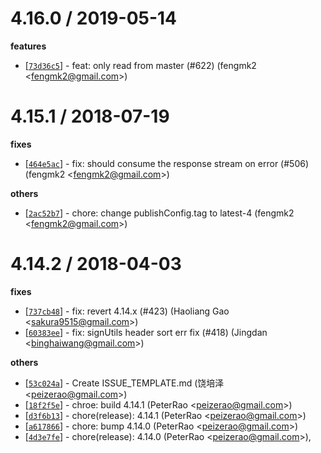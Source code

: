 
4.16.0 / 2019-05-14
==================

**features**
  * [[`73d36c5`](http://github.com/ali-sdk/ali-oss/commit/73d36c5b34eb4436e7778f94de24e67daff28eae)] - feat: only read from master (#622) (fengmk2 <<fengmk2@gmail.com>>)

4.15.1 / 2018-07-19
==================

**fixes**
  * [[`464e5ac`](http://github.com/ali-sdk/ali-oss/commit/464e5acabfab9650a37e98312a8bddb18b71d549)] - fix: should consume the response stream on error (#506) (fengmk2 <<fengmk2@gmail.com>>)

**others**
  * [[`2ac52b7`](http://github.com/ali-sdk/ali-oss/commit/2ac52b7552e07709029310c1a614e3e62c9d253e)] - chore: change publishConfig.tag to latest-4 (fengmk2 <<fengmk2@gmail.com>>)

4.14.2 / 2018-04-03
==================

**fixes**
  * [[`737cb48`](http://github.com/ali-sdk/ali-oss/commit/737cb48c8b295cab75856d1308ee8712c448a54a)] - fix: revert 4.14.x (#423) (Haoliang Gao <<sakura9515@gmail.com>>)
  * [[`60383ee`](http://github.com/ali-sdk/ali-oss/commit/60383ee3aa036901676466d0def5969035a8a44d)] - fix: signUtils header sort err fix (#418) (Jingdan <<binghaiwang@gmail.com>>)

**others**
  * [[`53c024a`](http://github.com/ali-sdk/ali-oss/commit/53c024a80087548a795ac1ddbeea7235f5f36d28)] - Create ISSUE_TEMPLATE.md (饶培泽 <<peizerao@gmail.com>>)
  * [[`18f2f5e`](http://github.com/ali-sdk/ali-oss/commit/18f2f5e4e558057e8d52c8c19e3d1ef70d5abacf)] - chroe: build 4.14.1 (PeterRao <<peizerao@gmail.com>>)
  * [[`d3f6b13`](http://github.com/ali-sdk/ali-oss/commit/d3f6b13537a2f2b0a178ca03f2bfa2fd3e0c719c)] - chore(release): 4.14.1 (PeterRao <<peizerao@gmail.com>>)
  * [[`a617866`](http://github.com/ali-sdk/ali-oss/commit/a6178662dd228a65680cce0448e04daa496fc770)] - chore: bump 4.14.0 (PeterRao <<peizerao@gmail.com>>)
  * [[`4d3e7fe`](http://github.com/ali-sdk/ali-oss/commit/4d3e7fe3a078570d20222cf0f5d00792945c098e)] - chore(release): 4.14.0 (PeterRao <<peizerao@gmail.com>>),

